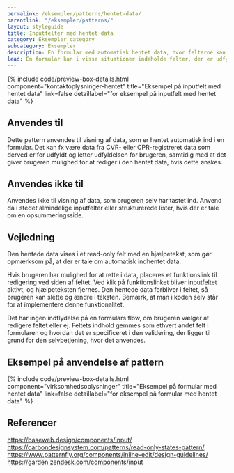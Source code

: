 ```yaml
---
permalink: /eksempler/patterns/hentet-data/
parentlink: "/eksempler/patterns/"
layout: styleguide
title: Inputfelter med hentet data
category: Eksempler_category
subcategory: Eksempler
description: En formular med automatisk hentet data, hvor felterne kan redigeres.
lead: En formular kan i visse situationer indeholde felter, der er udfyldt på forhånd med automatisk hentet data. Denne data skal nogen gange kunne ændres i.
---
```


{% include code/preview-box-details.html component="kontaktoplysninger-hentet" title="Eksempel på inputfelt med hentet data" link=false detaillabel="for eksempel på inputfelt med hentet data" %}

## Anvendes til

Dette pattern anvendes til visning af data, som er hentet automatisk ind i en formular. Det kan fx være data fra CVR- eller CPR-registreret data som derved er for udfyldt og letter udfyldelsen for brugeren, samtidig med at det giver brugeren mulighed for at rediger i den hentet data, hvis dette ønskes.

## Anvendes ikke til

Anvendes ikke til visning af data, som brugeren selv har tastet ind. Anvend da i stedet almindelige inputfelter eller strukturerede lister, hvis der er tale om en opsummeringsside. 

## Vejledning

Den hentede data vises i et read-only felt med en hjælpetekst, som gør opmærksom på, at der er tale om automatisk indhentet data. 

Hvis brugeren har mulighed for at rette i data, placeres et funktionslink til redigering ved siden af feltet. Ved klik på funktionslinket bliver inputfeltet aktivt, og hjælpeteksten fjernes. Den hentede data forbliver i feltet, så brugeren kan slette og ændre i teksten. Bemærk, at man i koden selv står for at implementere denne funktionalitet.

Det har ingen indflydelse på en formulars flow, om brugeren vælger at redigere feltet eller ej. Feltets indhold gemmes som ethvert andet felt i formularen og hvordan det er specificeret i den validering, der ligger til grund for den selvbetjening, hvor det anvendes.

## Eksempel på anvendelse af pattern

{% include code/preview-box-details.html component="virksomhedsoplysninger" title="Eksempel på formular med hentet data" link=false detaillabel="for eksempel på formular med hentet data" %}

## Referencer

<a href="https://baseweb.design/components/input/">https://baseweb.design/components/input/</a>
<a href="https://carbondesignsystem.com/patterns/read-only-states-pattern/">https://carbondesignsystem.com/patterns/read-only-states-pattern/</a>
<a href="https://www.patternfly.org/components/inline-edit/design-guidelines/">https://www.patternfly.org/components/inline-edit/design-guidelines/</a>
<a href="https://garden.zendesk.com/components/input">https://garden.zendesk.com/components/input</a>

<script>
let editButton = document.getElementById("hentetdata-rediger");

editButton.addEventListener('click', function (e) {
    let textfield = document.getElementById("hentetdata-redigerbar");
    let hinttext = document.getElementById("hentetdata-redigerbar-hint");
    this.setAttribute('hidden', '');
    hinttext.setAttribute('hidden', '');
    textfield.removeAttribute('readonly');
    textfield.removeAttribute("aria-describedby");
    textfield.setAttribute('required', '');
    textfield.setAttribute('autocomplete', 'name');
    textfield.classList.remove('mr-3');
});

let editButtonExample = document.getElementById("adresse-rediger");

editButtonExample.addEventListener('click', function (e) {
    let textfield = document.getElementById("adresse");
    let hinttext = document.getElementById("adresse-hint");
    this.setAttribute('hidden', '');
    hinttext.setAttribute('hidden', '');
    textfield.removeAttribute('readonly');
    textfield.removeAttribute("aria-describedby");
    textfield.setAttribute('required', '');
    textfield.setAttribute('autocomplete', 'street-address');
    textfield.classList.remove('mr-3');
});
</script>